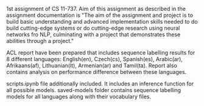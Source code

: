 1st assignment of CS 11-737. Aim of this assignment as described in the assignment documentation is "The aim of the assignment and project is to build basic understanding and advanced implementation skills needed to do build cutting-edge systems or do cutting-edge research using neural networks fro NLP, culminating with a project that demonstrates these abilities through a project."

ACL report have been prepared that includes sequence labelling results for 8 different languages: English(en), Czech(cs), Spanish(es), Arabic(ar), Afrikaans(af), Lithuanian(lt), Armenian(ar) and Tamil(ta). Report also contains analysis on performance difference between these languages.

scripts.ipynb file additionally included. It includes an inference function for all possible models.
saved-models folder contains sequence labelling models for all languages along with their vocabulary files.
